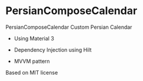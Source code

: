 # PersianComposeCalendar
PersianComposeCalendar
Custom Persian Calendar 
- Using Material 3


- Dependency Injection using Hilt
- MVVM pattern


Based on MIT license
